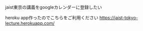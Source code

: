 jaist東京の講義をgoogleカレンダーに登録したい

heroku app作ったのでこちらをご利用ください
https://jaist-tokyo-lecture.herokuapp.com/
